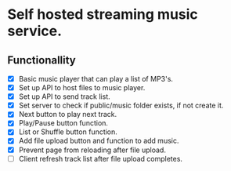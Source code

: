 # Self hosted streaming music service.

## Functionallity
- [X] Basic music player that can play a list of MP3's.
- [X] Set up API to host files to music player.
- [X] Set up API to send track list.
- [X] Set server to check if public/music folder exists, if not create it.
- [X] Next button to play next track.
- [X] Play/Pause button function.
- [X] List or Shuffle button function.
- [X] Add file upload button and function to add music.
- [X] Prevent page from reloading after file upload.
- [ ] Client refresh track list after file upload completes.